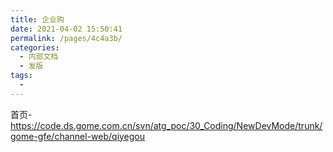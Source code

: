 ```yaml
---
title: 企业购
date: 2021-04-02 15:50:41
permalink: /pages/4c4a3b/
categories:
  - 内部文档
  - 发版
tags:
  - 
---
```

首页-https://code.ds.gome.com.cn/svn/atg_poc/30_Coding/NewDevMode/trunk/gome-gfe/channel-web/qiyegou